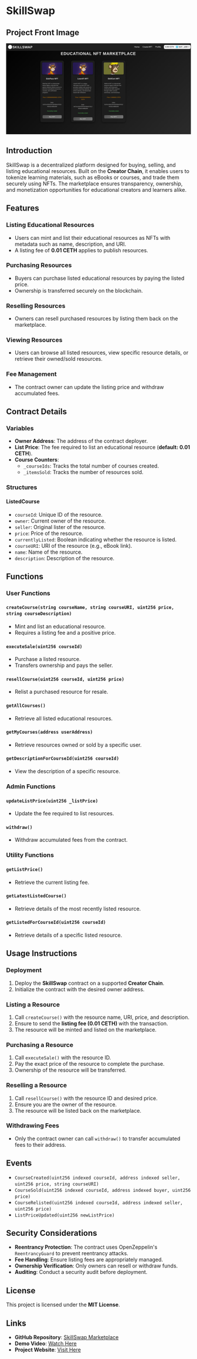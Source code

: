 # SkillSwap

## Project Front Image
![Front Image](client/src/assets/skillsSwapfrontimage.png)

## Introduction
SkillSwap is a decentralized platform designed for buying, selling, and listing educational resources. Built on the **Creator Chain**, it enables users to tokenize learning materials, such as eBooks or courses, and trade them securely using NFTs. The marketplace ensures transparency, ownership, and monetization opportunities for educational creators and learners alike.

## Features
### Listing Educational Resources
- Users can mint and list their educational resources as NFTs with metadata such as name, description, and URI.
- A listing fee of **0.01 CETH** applies to publish resources.

### Purchasing Resources
- Buyers can purchase listed educational resources by paying the listed price.
- Ownership is transferred securely on the blockchain.

### Reselling Resources
- Owners can resell purchased resources by listing them back on the marketplace.

### Viewing Resources
- Users can browse all listed resources, view specific resource details, or retrieve their owned/sold resources.

### Fee Management
- The contract owner can update the listing price and withdraw accumulated fees.

## Contract Details
### Variables
- **Owner Address**: The address of the contract deployer.
- **List Price**: The fee required to list an educational resource (**default: 0.01 CETH**).
- **Course Counters**:
  - `_courseIds`: Tracks the total number of courses created.
  - `_itemsSold`: Tracks the number of resources sold.

### Structures
#### ListedCourse
- `courseId`: Unique ID of the resource.
- `owner`: Current owner of the resource.
- `seller`: Original lister of the resource.
- `price`: Price of the resource.
- `currentlyListed`: Boolean indicating whether the resource is listed.
- `courseURI`: URI of the resource (e.g., eBook link).
- `name`: Name of the resource.
- `description`: Description of the resource.

## Functions
### User Functions
#### `createCourse(string courseName, string courseURI, uint256 price, string courseDescription)`
- Mint and list an educational resource.
- Requires a listing fee and a positive price.

#### `executeSale(uint256 courseId)`
- Purchase a listed resource.
- Transfers ownership and pays the seller.

#### `resellCourse(uint256 courseId, uint256 price)`
- Relist a purchased resource for resale.

#### `getAllCourses()`
- Retrieve all listed educational resources.

#### `getMyCourses(address userAddress)`
- Retrieve resources owned or sold by a specific user.

#### `getDescriptionForCourseId(uint256 courseId)`
- View the description of a specific resource.

### Admin Functions
#### `updateListPrice(uint256 _listPrice)`
- Update the fee required to list resources.

#### `withdraw()`
- Withdraw accumulated fees from the contract.

### Utility Functions
#### `getListPrice()`
- Retrieve the current listing fee.

#### `getLatestListedCourse()`
- Retrieve details of the most recently listed resource.

#### `getListedForCourseId(uint256 courseId)`
- Retrieve details of a specific listed resource.

## Usage Instructions
### Deployment
1. Deploy the **SkillSwap** contract on a supported **Creator Chain**.
2. Initialize the contract with the desired owner address.

### Listing a Resource
1. Call `createCourse()` with the resource name, URI, price, and description.
2. Ensure to send the **listing fee (0.01 CETH)** with the transaction.
3. The resource will be minted and listed on the marketplace.

### Purchasing a Resource
1. Call `executeSale()` with the resource ID.
2. Pay the exact price of the resource to complete the purchase.
3. Ownership of the resource will be transferred.

### Reselling a Resource
1. Call `resellCourse()` with the resource ID and desired price.
2. Ensure you are the owner of the resource.
3. The resource will be listed back on the marketplace.

### Withdrawing Fees
- Only the contract owner can call `withdraw()` to transfer accumulated fees to their address.

## Events
- `CourseCreated(uint256 indexed courseId, address indexed seller, uint256 price, string courseURI)`
- `CourseSold(uint256 indexed courseId, address indexed buyer, uint256 price)`
- `CourseRelisted(uint256 indexed courseId, address indexed seller, uint256 price)`
- `ListPriceUpdated(uint256 newListPrice)`

## Security Considerations
- **Reentrancy Protection**: The contract uses OpenZeppelin's `ReentrancyGuard` to prevent reentrancy attacks.
- **Fee Handling**: Ensure listing fees are appropriately managed.
- **Ownership Verification**: Only owners can resell or withdraw funds.
- **Auditing**: Conduct a security audit before deployment.

## License
This project is licensed under the **MIT License**.

## Links
- **GitHub Repository**: [SkillSwap Marketplace](https://github.com/indihacker1222/SkillSwap.git)
- **Demo Video**: [Watch Here](#)
- **Project Website**: [Visit Here](https://skill-swap-inky.vercel.app/)

